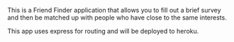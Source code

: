 This is a Friend Finder application that allows you to fill out a brief survey and then be matched up with people who have close to the same interests.

This app uses express for routing and will be deployed to heroku. 
